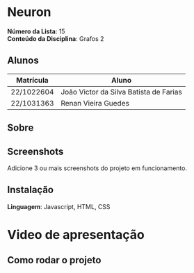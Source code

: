 # Neuron

**Número da Lista**: 15<br>
**Conteúdo da Disciplina**: Grafos 2<br>

## Alunos
|Matrícula | Aluno |
| -- | -- |
| 22/1022604  |  João Victor da Silva Batista de Farias |
| 22/1031363  |  Renan Vieira Guedes |

## Sobre

## Screenshots
Adicione 3 ou mais screenshots do projeto em funcionamento.

## Instalação
**Linguagem**: Javascript, HTML, CSS<br>

# Video de apresentação


## Como rodar o projeto


